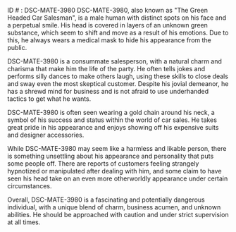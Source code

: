 ID # : DSC-MATE-3980
DSC-MATE-3980, also known as "The Green Headed Car Salesman", is a male human with distinct spots on his face and a perpetual smile. His head is covered in layers of an unknown green substance, which seem to shift and move as a result of his emotions. Due to this, he always wears a medical mask to hide his appearance from the public.

DSC-MATE-3980 is a consummate salesperson, with a natural charm and charisma that make him the life of the party. He often tells jokes and performs silly dances to make others laugh, using these skills to close deals and sway even the most skeptical customer. Despite his jovial demeanor, he has a shrewd mind for business and is not afraid to use underhanded tactics to get what he wants.

DSC-MATE-3980 is often seen wearing a gold chain around his neck, a symbol of his success and status within the world of car sales. He takes great pride in his appearance and enjoys showing off his expensive suits and designer accessories.

While DSC-MATE-3980 may seem like a harmless and likable person, there is something unsettling about his appearance and personality that puts some people off. There are reports of customers feeling strangely hypnotized or manipulated after dealing with him, and some claim to have seen his head take on an even more otherworldly appearance under certain circumstances.

Overall, DSC-MATE-3980 is a fascinating and potentially dangerous individual, with a unique blend of charm, business acumen, and unknown abilities. He should be approached with caution and under strict supervision at all times.